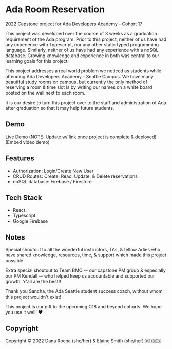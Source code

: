 # Ada Room Reservation
2022 Capstone project for Ada Developers Academy - Cohort 17

This project was developed over the course of 3 weeks as a graduation requirement of the Ada program. Prior to this project, neither of us have had any experience with Typescript, nor any other static typed programming language. Similarly, neither of us have had any experience with a noSQL database. Growing knowledge and experience in both was central to our learning goals for this project.

This project addresses a real world problem we noticed as students while attending Ada Developers Academy - Seattle Campus. We have many beautiful study rooms on campus, but currently the only method of reserving a room & time slot is by writing our names on a white board posted on the wall next to each room.

It is our desire to turn this project over to the staff and administration of Ada after graduation so that it may help future students. 

## Demo
Live Demo (NOTE: Update w/ link once project is complete & deployed)
(Embed video demo)

## Features
- Authorization: Login/Create New User
- CRUD Routes: Create, Read, Update, & Delete reservations
- noSQL database: Firebase / Firestore

## Tech Stack
- React
- Typescript
- Google Firebase

## Notes
Special shoutout to all the wonderful instructors, TAs, & fellow Adies who have shared knowledge, resources, time, & support which made this project possible.

Extra special shoutout to Team BMO -- our capstone PM group & especially our PM Kendall -- who helped keep us accountable and supported our growth. Y'all are the best!!

Thank you Sancha, the Ada Seattle student success coach, without whom this project wouldn't exist!

This project is our gift to the upcoming C18 and beyond cohorts. We hope you use it well! ❤️

## Copyright
Copyright © 2022 Dana Rocha (she/her) & Elaine Smith (she/her) 🇵🇭🇺🇸
